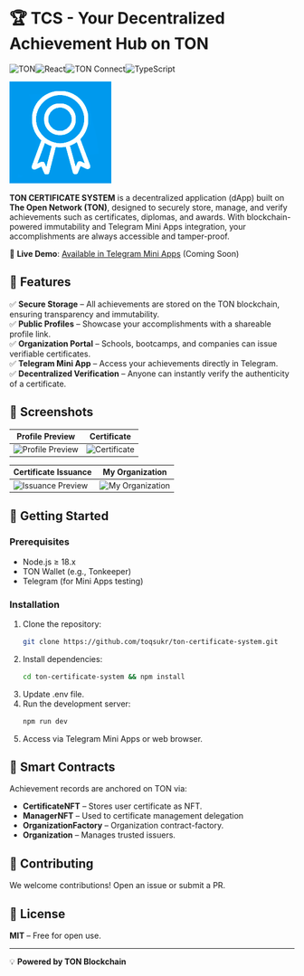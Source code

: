 # 🏆 TCS - Your Decentralized Achievement Hub on TON

![TON](https://img.shields.io/badge/TON-%2300A9E0?style=for-the-badge&logo=ton&logoColor=white)![React](https://img.shields.io/badge/React-61DAFB?style=for-the-badge&logo=react&logoColor=black)![TON Connect](https://img.shields.io/badge/TON_Connect-0088CC?style=for-the-badge&logo=telegram&logoColor=white)![TypeScript](https://img.shields.io/badge/TypeScript-3178C6?style=for-the-badge&logo=typescript&logoColor=white)

![TCS Banner](frontend/public/icon.png)

**TON CERTIFICATE SYSTEM** is a decentralized application (dApp) built on **The Open Network (TON)**, designed to securely store, manage, and verify achievements such as certificates, diplomas, and awards. With blockchain-powered immutability and Telegram Mini Apps integration, your accomplishments are always accessible and tamper-proof.

🔗 **Live Demo**: [Available in Telegram Mini Apps](https://t.me/ton_cert_system_bot) (Coming Soon)

## 🌟 Features

✅ **Secure Storage** – All achievements are stored on the TON blockchain, ensuring transparency and immutability.  
✅ **Public Profiles** – Showcase your accomplishments with a shareable profile link.  
✅ **Organization Portal** – Schools, bootcamps, and companies can issue verifiable certificates.  
✅ **Telegram Mini App** – Access your achievements directly in Telegram.  
✅ **Decentralized Verification** – Anyone can instantly verify the authenticity of a certificate.

## 📸 Screenshots

| Profile Preview                                                                                      | Certificate                                                                                         |
| ---------------------------------------------------------------------------------------------------- | ----------------------------------------------------------------------------------------------------|
| ![Profile Preview](https://github.com/user-attachments/assets/8686ffae-e07f-4cec-9c83-2ab0aeaa6abd)  | ![Certificate](https://github.com/user-attachments/assets/af35377d-ffed-43e9-88bc-66321c3085ff)

| Certificate Issuance                                                                                 | My Organization                                                                                     |
| ---------------------------------------------------------------------------------------------------- | ----------------------------------------------------------------------------------------------------|
| ![Issuance Preview](https://github.com/user-attachments/assets/a21481d0-5585-4d7f-945f-47054c407014) | ![My Organization](https://github.com/user-attachments/assets/71751538-98ec-487d-adbd-905e9fc240f0) |
## 🚀 Getting Started

### Prerequisites

- Node.js ≥ 18.x
- TON Wallet (e.g., Tonkeeper)
- Telegram (for Mini Apps testing)

### Installation

1. Clone the repository:
   ```sh
   git clone https://github.com/toqsukr/ton-certificate-system.git
   ```
2. Install dependencies:
   ```sh
   cd ton-certificate-system && npm install
   ```
3. Update .env file.
4. Run the development server:
   ```sh
   npm run dev
   ```
5. Access via Telegram Mini Apps or web browser.

## 📜 Smart Contracts

Achievement records are anchored on TON via:

- **CertificateNFT** – Stores user certificate as NFT.
- **ManagerNFT** – Used to certificate management delegation
- **OrganizationFactory** – Organization contract-factory.
- **Organization** – Manages trusted issuers.

## 🤝 Contributing

We welcome contributions! Open an issue or submit a PR.

## 📄 License

**MIT** – Free for open use.

---

💡 **Powered by TON Blockchain**
